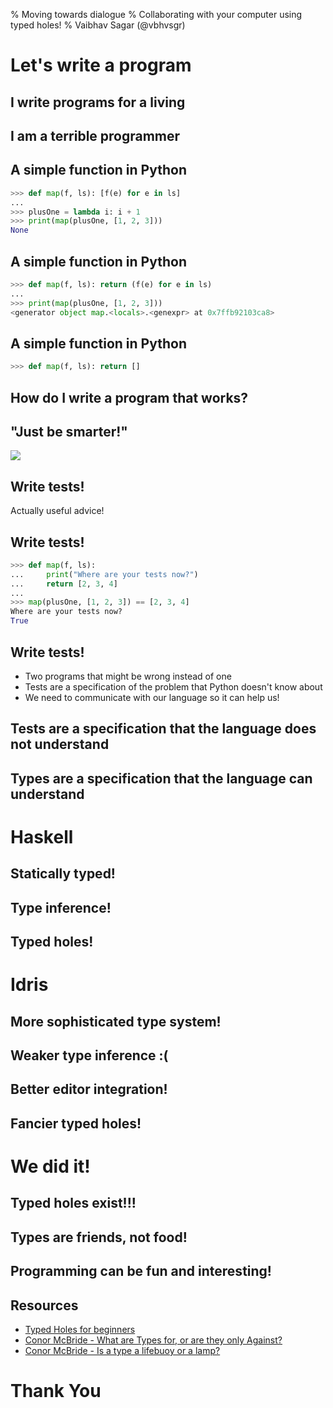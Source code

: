 % Moving towards dialogue
% Collaborating with your computer using typed holes!
% Vaibhav Sagar (@vbhvsgr)

# Let's write a program

## I write programs for a living

## I am a terrible programmer

## A simple function in Python

```python
>>> def map(f, ls): [f(e) for e in ls]
...
>>> plusOne = lambda i: i + 1
>>> print(map(plusOne, [1, 2, 3]))
None
```

## A simple function in Python

```python
>>> def map(f, ls): return (f(e) for e in ls)
...
>>> print(map(plusOne, [1, 2, 3]))
<generator object map.<locals>.<genexpr> at 0x7ffb92103ca8>
```

## A simple function in Python

```python
>>> def map(f, ls): return []
```

## How do I write a program that works?

## "Just be smarter!"

<img src="https://media.giphy.com/media/Fml0fgAxVx1eM/giphy.gif"></img>

## Write tests!

Actually useful advice!

## Write tests!

```python
>>> def map(f, ls):
...     print("Where are your tests now?")
...     return [2, 3, 4]
...
>>> map(plusOne, [1, 2, 3]) == [2, 3, 4]
Where are your tests now?
True
```

## Write tests!

- Two programs that might be wrong instead of one
- Tests are a specification of the problem that Python doesn't know about
- We need to communicate with our language so it can help us!

## Tests are a specification that the language does not understand

## Types are a specification that the language can understand

# Haskell

## Statically typed!
## Type inference!
## Typed holes!

# Idris

## More sophisticated type system!
## Weaker type inference :(
## Better editor integration!
## Fancier typed holes!

# We did it!

## Typed holes exist!!!
## Types are friends, not food!
## Programming can be fun and interesting!

## Resources

- [Typed Holes for beginners](https://www.shimweasel.com/2015/02/17/typed-holes-for-beginners)
- [Conor McBride - What are Types for, or are they only Against?](https://www.youtube.com/watch?v=3U3lV5VPmOU)
- [Conor McBride - Is a type a lifebuoy or a lamp?](https://skillsmatter.com/skillscasts/8893-is-a-type-a-lifebuoy-or-a-lamp)

# Thank You
